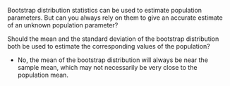 Bootstrap distribution statistics can be used to estimate population parameters. But can you always rely on them to give an accurate estimate of an unknown population parameter?

Should the mean and the standard deviation of the bootstrap distribution both be used to estimate the corresponding values of the population?
- No, the mean of the bootstrap distribution will always be near the sample mean, which may not necessarily be very close to the population mean.